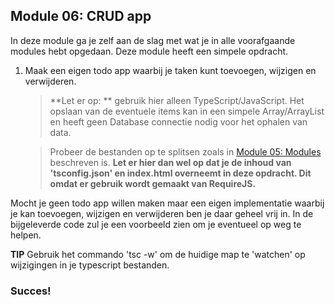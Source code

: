 ## Module 06: CRUD app

In deze module ga je zelf aan de slag met wat je in alle voorafgaande modules hebt opgedaan. Deze module heeft een simpele opdracht. 

1. Maak een eigen todo app waarbij je taken kunt toevoegen, wijzigen en verwijderen.

    > **Let er op: ** gebruik hier alleen TypeScript/JavaScript. Het opslaan van de eventuele items kan in een simpele Array/ArrayList en heeft geen Database connectie nodig voor het ophalen van data. 
    
    > Probeer de bestanden op te splitsen zoals in [Module 05: Modules](https://github.com/lmeijdam/typescript-start/tree/master/05) beschreven is. **Let er hier dan wel op dat je de inhoud van 'tsconfig.json' en index.html overneemt in deze opdracht. Dit omdat er gebruik wordt gemaakt van RequireJS.**

Mocht je geen todo app willen maken maar een eigen implementatie waarbij je kan toevoegen, wijzigen en verwijderen ben je daar geheel vrij in. In de bijgeleverde code zul je een voorbeeld zien om je eventueel op weg te helpen. 

**TIP** Gebruik het commando 'tsc -w' om de huidige map te 'watchen' op wijzigingen in je typescript bestanden.

### Succes!
